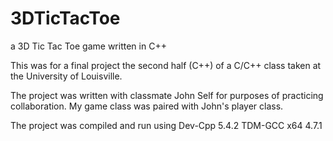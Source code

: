 # 3DTicTacToe
a 3D Tic Tac Toe game written in C++

This was for a final project the second half (C++) of a C/C++ class taken at the University of Louisville.   

The project was written with classmate John Self for purposes of practicing collaboration.  My game class was paired with John's player class. 

The project was compiled and run using Dev-Cpp 5.4.2 TDM-GCC x64 4.7.1